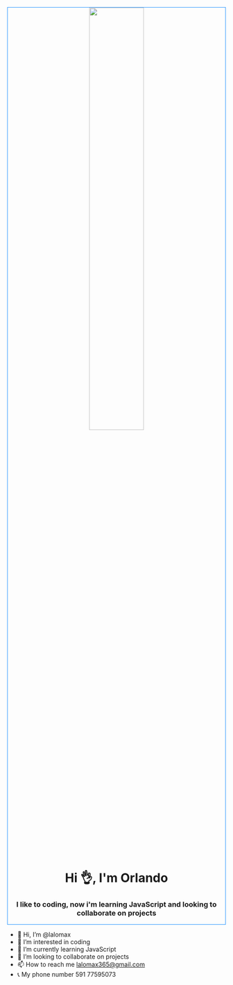 <div id="header" align="center" style="border: 1px solid dodgerblue" >
    <img src="https://avatars.githubusercontent.com/u/95863162?v=4" width="50%">
    <h1 align="center">Hi 👌, I'm Orlando</h1>
    <h3>I like to coding, now i'm learning JavaScript and looking to collaborate on projects</h3>
</div>

- 👋 Hi, I’m @lalomax
- 👀 I’m interested in coding
- 🌱 I’m currently learning JavaScript
- 💞️ I’m looking to collaborate on projects
- 📫 How to reach me lalomax365@gmail.com
- 📞 My phone number 591 77595073

<!---
lalomax/lalomax is a ✨ special ✨ repository because its `README.md` (this file) appears on your GitHub profile.
You can click the Preview link to take a look at your changes.
--->
